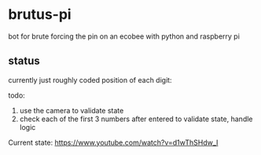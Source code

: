 # brutus-pi
bot for brute forcing the pin on an ecobee with python and raspberry pi

## status

currently just roughly coded position of each digit:

todo:
1. use the camera to validate state
1. check each of the first 3 numbers after entered to validate state, handle logic

Current state:
https://www.youtube.com/watch?v=d1wThSHdw_I
